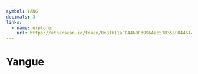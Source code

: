 ```yaml
---
symbol: YANG
decimals: 3
links:
  - name: explorer
    url: https://etherscan.io/token/0x81611aCD4460Fd996Aa657835aF044644Fa8ae29
---
```


# Yangue
